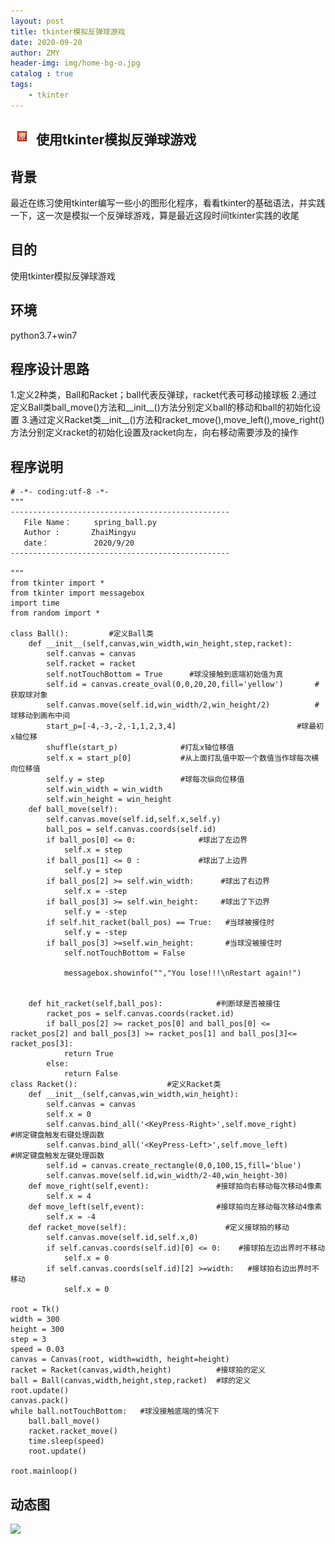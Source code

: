 ```yaml
---
layout: post
title: tkinter模拟反弹球游戏
date: 2020-09-20
author: ZMY
header-img: img/home-bg-o.jpg
catalog : true
tags:
    - tkinter
---
```

## <img class="original" src='https://raw.githubusercontent.com/276622709/276622709.github.io/master/img/original.png'> 使用tkinter模拟反弹球游戏
## 背景
最近在练习使用tkinter编写一些小的图形化程序，看看tkinter的基础语法，并实践一下，这一次是模拟一个反弹球游戏，算是最近这段时间tkinter实践的收尾  
## 目的
使用tkinter模拟反弹球游戏
## 环境
python3.7+win7
## 程序设计思路
1.定义2种类，Ball和Racket；ball代表反弹球，racket代表可移动接球板
2.通过定义Ball类ball_move()方法和__init__()方法分别定义ball的移动和ball的初始化设置
3.通过定义Racket类__init__()方法和racket_move(),move_left(),move_right()方法分别定义racket的初始化设置及racket向左，向右移动需要涉及的操作
## 程序说明
```
# -*- coding:utf-8 -*-
"""
-------------------------------------------------
   File Name：     spring_ball.py
   Author :       ZhaiMingyu
   date：          2020/9/20
-------------------------------------------------

"""
from tkinter import *
from tkinter import messagebox
import time
from random import *

class Ball():         #定义Ball类
    def __init__(self,canvas,win_width,win_height,step,racket):
        self.canvas = canvas
        self.racket = racket
        self.notTouchBottom = True      #球没接触到底端初始值为真
        self.id = canvas.create_oval(0,0,20,20,fill='yellow')       #获取球对象
        self.canvas.move(self.id,win_width/2,win_height/2)          #球移动到画布中间
        start_p=[-4,-3,-2,-1,1,2,3,4]                           #球最初x轴位移
        shuffle(start_p)              #打乱x轴位移值
        self.x = start_p[0]           #从上面打乱值中取一个数值当作球每次横向位移值
        self.y = step                 #球每次纵向位移值
        self.win_width = win_width
        self.win_height = win_height
    def ball_move(self):
        self.canvas.move(self.id,self.x,self.y)
        ball_pos = self.canvas.coords(self.id)
        if ball_pos[0] <= 0:              #球出了左边界
            self.x = step
        if ball_pos[1] <= 0 :             #球出了上边界
            self.y = step
        if ball_pos[2] >= self.win_width:      #球出了右边界
            self.x = -step
        if ball_pos[3] >= self.win_height:     #球出了下边界
            self.y = -step
        if self.hit_racket(ball_pos) == True:   #当球被接住时
            self.y = -step
        if ball_pos[3] >=self.win_height:       #当球没被接住时
            self.notTouchBottom = False

            messagebox.showinfo("","You lose!!!\nRestart again!")


    def hit_racket(self,ball_pos):            #判断球是否被接住
        racket_pos = self.canvas.coords(racket.id)
        if ball_pos[2] >= racket_pos[0] and ball_pos[0] <= racket_pos[2] and ball_pos[3] >= racket_pos[1] and ball_pos[3]<= racket_pos[3]:
            return True
        else:
            return False
class Racket():                    #定义Racket类
    def __init__(self,canvas,win_width,win_height):
        self.canvas = canvas
        self.x = 0
        self.canvas.bind_all('<KeyPress-Right>',self.move_right)          #绑定键盘触发右键处理函数
        self.canvas.bind_all('<KeyPress-Left>',self.move_left)            #绑定键盘触发左键处理函数
        self.id = canvas.create_rectangle(0,0,100,15,fill='blue')
        self.canvas.move(self.id,win_width/2-40,win_height-30)
    def move_right(self,event):               #接球拍向右移动每次移动4像素
        self.x = 4
    def move_left(self,event):                #接球拍向左移动每次移动4像素
        self.x = -4
    def racket_move(self):                      #定义接球拍的移动
        self.canvas.move(self.id,self.x,0)
        if self.canvas.coords(self.id)[0] <= 0:    #接球拍左边出界时不移动
            self.x = 0
        if self.canvas.coords(self.id)[2] >=width:   #接球拍右边出界时不移动
            self.x = 0

root = Tk()
width = 300
height = 300
step = 3
speed = 0.03
canvas = Canvas(root, width=width, height=height)
racket = Racket(canvas,width,height)          #接球拍的定义
ball = Ball(canvas,width,height,step,racket)  #球的定义
root.update()
canvas.pack()
while ball.notTouchBottom:   #球没接触底端的情况下
    ball.ball_move()
    racket.racket_move()
    time.sleep(speed)
    root.update()

root.mainloop()
```
## 动态图
![](https://raw.githubusercontent.com/276622709/276622709.github.io/master/img/2020-09-20/spring_ball.gif)
